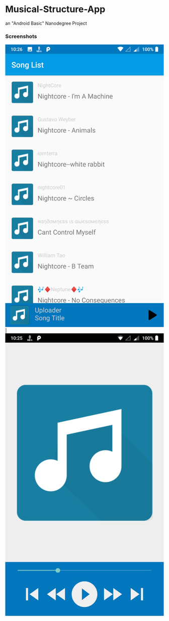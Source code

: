# Musical-Structure-App
an "Android Basic" Nanodegree Project

### Screenshots

![1](/Screenshots/1.png) | ![2](/Screenshots/2.png)
